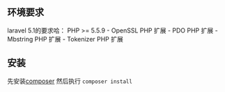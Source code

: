 
## 环境要求

laravel 5.1的要求哈：
PHP >= 5.5.9 - OpenSSL PHP 扩展 - PDO PHP 扩展 - Mbstring PHP 扩展 - Tokenizer PHP 扩展

## 安装
先安装[composer](http://www.phpcomposer.com/)
然后执行
`composer install`
